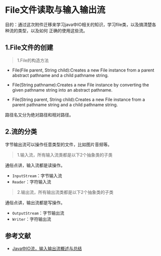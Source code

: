 # File文件读取与输入输出流

目的：通过这次附件迁移来学习java中IO相关的知识，学习file类，以及搞清楚各种流的类型，以及如何
正确的使用这些流。

## 1.File文件的创建

> 1.File的构造方法

- File(File parent, String child):Creates a new File instance from a parent abstract pathname and a child pathname string.

- File(String pathname):Creates a new File instance by converting the given pathname string into an abstract pathname.

- File(String parent, String child):Creates a new File instance from a parent pathname string and a child pathname string.

路径名又分为绝对路径和相对路径。

## 2.流的分类

字节输出流可以操作任意类型的文件，比如图片音频等。

> 1.输入流，所有输入流类都是以下2个抽象类的子类

通俗点讲，输入流都是读操作。

- `InputStream`：字节输入流
- `Reader`：字符输入流


> 2.输出流，所有输出流类都是以下2个抽象类的子类

通俗点讲，输出流都是写操作。

- `OutputStream`：字节输出流
- `Writer`：字符输出流


## 参考文献

- [Java中IO流，输入输出流概述与总结](https://yq.aliyun.com/articles/310674?spm=a2c4e.11153940.blogcont58543.11.c57d5137DnTydM)